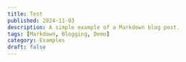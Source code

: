 ```yaml
---
title: Test
published: 2024-11-03
description: A simple example of a Markdown blog post.
tags: [Markdown, Blogging, Demo]
category: Examples
draft: false
---
```

